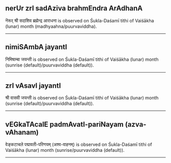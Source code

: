 ## nerUr zrI sadAziva brahmEndra ArAdhanA
नॆरूर् श्री सदाशिव ब्रह्मेन्द्र आराधना is observed on Śukla-Daśamī tithi of Vaiśākha (lunar) month (madhyaahna/puurvaviddha).



---
## nimiSAmbA jayantI
निमिषाम्बा जयन्ती is observed on Śukla-Daśamī tithi of Vaiśākha (lunar) month (sunrise (default)/puurvaviddha (default)).



---
## zrI vAsavI jayantI
श्री वासवी जयन्ती is observed on Śukla-Daśamī tithi of Vaiśākha (lunar) month (sunrise (default)/puurvaviddha (default)).



---
## vEGkaTAcalE padmAvatI-pariNayam (azva-vAhanam)
वेङ्कटाचले पद्मावती-परिणयम् (अश्व-वाहनम्) is observed on Śukla-Daśamī tithi of Vaiśākha (lunar) month (sunrise/puurvaviddha (default)).



---
